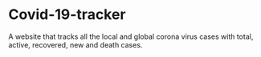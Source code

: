 # Covid-19-tracker

A website that tracks all the local and global corona virus 
cases with total, active, recovered, new and death cases.
